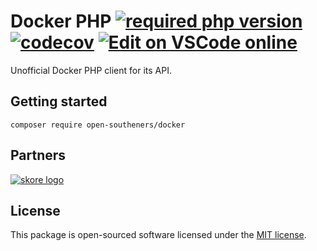 Docker PHP [![required php version](https://img.shields.io/packagist/php-v/open-southeners/docker)](https://www.php.net/supported-versions.php) [![codecov](https://codecov.io/gh/open-southeners/packagist_package_here/branch/main/graph/badge.svg?token=codecov_badge_token)](https://codecov.io/gh/open-southeners/packagist_package_here) [![Edit on VSCode online](https://img.shields.io/badge/vscode-edit%20online-blue?logo=visualstudiocode)](https://vscode.dev/github/open-southeners/packagist_package_here)
===

Unofficial Docker PHP client for its API.

## Getting started

```
composer require open-southeners/docker
```

## Partners

[![skore logo](https://github.com/open-southeners/partners/raw/main/logos/skore_logo.png)](https://getskore.com)

## License

This package is open-sourced software licensed under the [MIT license](https://opensource.org/licenses/MIT).
